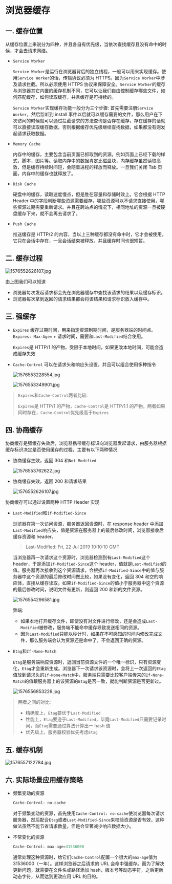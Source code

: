 # 浏览器缓存

## 一. 缓存位置

从缓存位置上来说分为四种，并且各自有优先级，当依次查找缓存且没有命中的时候，才会去请求网络。

- `Service Worker`

  `Service Worker`是运行在浏览器背后的独立线程，一般可以用来实现缓存。使用`Service Worker`的话，传输协议必须为 HTTPS。因为`Service Worker`中涉及请求拦截。所以必须使用 HTTPS 协议来保障安全。`Service Worker`的缓存与浏览器其它内置的缓存机制不同，它可以让我们自由控制缓存哪些文件，如何匹配缓存，如何读取缓存，并且缓存是可持续的。

  `Service Worker`实现缓存功能一般分为三个步骤: 首先需要注册`Service Worker`，然后监听到 install 事件以后就可以缓存需要的文件，那么用户在下次访问的时候就可以通过拦截请求的方法查询是否存在缓存，存在缓存的话就可以直接读取缓存数据，否则根据缓存优先级继续查找数据，如果都没有则发起请求获取数据。

- `Memory Cache`

  内存中的缓存，主要包含当前页面已抓取到的资源。例如页面上已经下载的样式，脚本，图片等。读取内存中的数据肯定比磁盘块，内存缓存虽然读取高效，但是缓存持续时间短，会随着进程的释放而释放。一旦我们关闭 Tab 页面，内存中的缓存也就释放了。

- `Disk Cache`

  硬盘中的缓存，读取速度慢点，但是胜在容量和存储时效上。它会根据 HTTP Header 中的字段判断哪些资源需要缓存，哪些资源可以不请求直接使用，哪些资源过期需要重新请求。并且在跨站点的情况下，相同地址的资源一旦被硬盘缓存下来，就不会再去请求了。

- `Push Cache`

  推送缓存是 HTTP/2 的内容，当以上三种缓存都没有命中时，它才会被使用。它只在会话中存在，一旦会话结束被释放，并且缓存时间也很短暂。

## 二. 缓存过程

![1576552626107.jpg](https://s2.loli.net/2024/12/04/zwrmUVA7uYMeBWE.jpg)

由上图我们可以知道

- 浏览器每次发起请求都会先在浏览器缓存中查找该请求的结果以及缓存标识。
- 浏览器每次拿到返回的请求结果都会将该结果和请求标识放入缓存中。

## 三. 强缓存

- `Expires` 缓存过期时间，用来指定资源到期时间，是服务器端的时间点。`Expires: Max-Age=` + 请求时间，需要和`Last-Modified`结合使用。

  `Expires`是 HTTP/1 的产物，受限于本地时间，如果更改本地时间，可能会造成缓存失效

- `Cache-Control` 可以在请求头和响应头设置，并且可以组合使用多种指令

  ![1576553228554.jpg](https://s2.loli.net/2024/12/04/yHTEKdmpLZlDWQq.jpg)

  ![1576553349901.jpg](https://s2.loli.net/2024/12/04/Kz5aiFQhuxlBNjJ.jpg)

> `Expires`和`Cache-Control`两者比较:
>
> `Expires`是 HTTP/1 的产物，`Cache-Control`是 HTTP/1.1 的产物，两者如果同时存在，`Cache-Control`优先级高于`Expires`

## 四. 协商缓存

协商缓存是强缓存失效后，浏览器携带缓存标识向浏览器发起请求，由服务器根据缓存标识决定是否使用缓存的过程，主要有以下两种情况

- 协商缓存生效，返回 304 和`Not Modified`

  ![1576553762622.jpg](https://s2.loli.net/2024/12/04/HROK9e518qgEfcv.jpg)

- 协商缓存失效，返回 200 和请求结果

  ![1576552626107.jpg](https://s2.loli.net/2024/12/04/zwrmUVA7uYMeBWE.jpg)

协商缓存可以通过设置两种 HTTP Header 实现

- `Last-Modified`和`if-Modified-Since`

  浏览器在第一次访问资源，服务器返回资源时，在 response header 中添加`Last-Modified`响应头，值是资源在服务器上的最后修改时间，浏览器接收后缓存资源和 header。

  > Last-Modified: Fri, 22 Jul 2019 10:10:10 GMT

  当浏览器再一次请求这个资源时，浏览器检测到有`Last-Modified`这个 header，于是添加`if-Modified-Since`这个 header，值就是`Last-Modified`的值。服务器再次接收到这个资源请求，会根据`if-Modified-Since`中的值与服务器中这个资源的最后修改时间做比较，如果没有变化，返回 304 和空的响应体，直接从缓存读取。如果`if-Modified-Since`的值小于服务器中这个资源的最后修改时间，说明文件有更新，则返回 200 和新的文件资源。

  ![1576554296581.jpg](https://s2.loli.net/2024/12/04/oVD9iwUHmtgqOWd.jpg)

  弊端:

  - 如果本地打开缓存文件，即使没有对文件进行修改，还是会造成`Last-Modified`被修改，服务端不能命中缓存导致发送相同的资源。
  - 因为`Last-Modified`只能以秒计时，如果在不可感知的时间内修改完成文件，那么服务端会认为资源还是命中了，不会返回正确的资源。

- `Etag`和`If-None-Match`

  `Etag`是服务端响应资源时，返回当前资源文件的一个唯一标识，只有资源变化，`Etag`才会重新生成。浏览器下一次请求该资源时，会将上一次返回的`Etag`值放到请求头的`If-None-Match`中，服务端只需要比较客户端传来的`If-None-Match`的值跟服务器上的该资源的`Etag`是否一致，就能判断资源是否更新过。

  ![1576556853226.jpg](https://s2.loli.net/2024/12/04/iogm73ZMGAIEqt8.jpg)

> 两者之间的对比:
>
> - 精确度上，`Etag`要优于`Last-Modified`
> - 性能上，`Etag`要逊于`Last-Modified`，毕竟`Last-Modified`只需要记录时间，而`Etag`需要通过算法计算出一 hash 值
> - 优先级上，服务器校验优先考虑`Etag`

## 五. 缓存机制

![1576557122784.jpg](https://s2.loli.net/2024/12/04/sYhUVO5xgLG6Wfp.jpg)

## 六. 实际场景应用缓存策略

- 频繁变动的资源

  ```javascript
  Cache-Control: no-cache
  ```

  对于频繁变动的资源，首先使用`Cache-Control: no-cache`使浏览器每次请求服务器，然后配合`Etag`或者`Last-Modified-Since`来校验资源是否有效，这种做法虽然不能节省请求数量，但是会显著减少响应数据大小。

- 不常变化的资源

  ```javascript
  Cache-Control: max-age=31536000
  ```

  通常处理这种资源时，给它们`Cache-Control`配置一个很大的`max-age`值为 31536000（一年）。这样浏览器之后请求的 URL 会命中强缓存。而为了解决更新问题，就需要在文件名或路径添加 hash，版本号等动态字符，之后更新动态字符，从而达到更改应用 URL 的目的。
